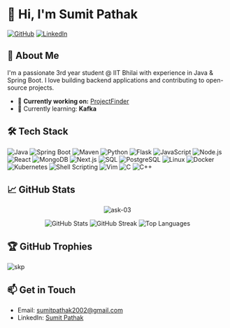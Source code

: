 # 👋 Hi, I'm Sumit Pathak

[![GitHub](https://img.shields.io/github/followers/sk-pathak?label=Follow&style=social)](https://github.com/sk-pathak) [![LinkedIn](https://img.shields.io/badge/LinkedIn-SumitPathak-blue?style=flat&logo=linkedin)](https://linkedin.com/in/sumit-pathak-bb0a5314b/)

## 🚀 About Me

I'm a passionate 3rd year student @ IIT Bhilai with experience in Java & Spring Boot. I love building backend applications and contributing to open-source projects.

- 🔭 **Currently working on:** [ProjectFinder](https://github.com/sk-pathak/project-management-backend)
- 🌱 Currently learning: **Kafka**

## 🛠️ Tech Stack

![Java](https://img.shields.io/badge/Java-007396?style=flat&logo=java&logoColor=white)
![Spring Boot](https://img.shields.io/badge/Spring%20Boot-6DB33F?style=flat&logo=spring-boot&logoColor=white)
![Maven](https://img.shields.io/badge/Maven-C71A36?style=flat&logo=apache-maven&logoColor=white)
![Python](https://img.shields.io/badge/Python-3776AB?style=flat&logo=python&logoColor=white) 
![Flask](https://img.shields.io/badge/Flask-000000?style=flat&logo=flask&logoColor=white)
![JavaScript](https://img.shields.io/badge/JavaScript-F7DF1E?style=flat&logo=javascript&logoColor=black)
![Node.js](https://img.shields.io/badge/Node.js-339933?style=flat&logo=nodedotjs&logoColor=white)
![React](https://img.shields.io/badge/React-61DAFB?style=flat&logo=react&logoColor=black)
![MongoDB](https://img.shields.io/badge/MongoDB-47A248?style=flat&logo=mongodb&logoColor=white)
![Next.js](https://img.shields.io/badge/Next.js-000000?style=flat&logo=nextdotjs&logoColor=white)
![SQL](https://img.shields.io/badge/SQL-4479A1?style=flat&logo=postgresql&logoColor=white)
![PostgreSQL](https://img.shields.io/badge/PostgreSQL-336791?style=flat&logo=postgresql&logoColor=white)
![Linux](https://img.shields.io/badge/Linux-FCC624?style=flat&logo=linux&logoColor=black)
![Docker](https://img.shields.io/badge/Docker-2496ED?style=flat&logo=docker&logoColor=white)
![Kubernetes](https://img.shields.io/badge/Kubernetes-326CE5?style=flat&logo=kubernetes&logoColor=white)
![Shell Scripting](https://img.shields.io/badge/Shell_Scripting-4EAA25?style=flat&logo=gnu-bash&logoColor=white)
![Vim](https://img.shields.io/badge/Vim-019733?style=flat&logo=vim&logoColor=white)
![C](https://img.shields.io/badge/C-A8B9CC?style=flat&logo=c&logoColor=black)
![C++](https://img.shields.io/badge/C++-00599C?style=flat&logo=c%2B%2B&logoColor=white)

## 📈 GitHub Stats
<p align="center"> <img src="https://komarev.com/ghpvc/?username=sk-pathak&label=Profile%20views&color=blue&abbreviated=true&style=for-the-badge" alt="ask-03" /> </p>

<p align="center">
  <img src="https://github-readme-stats.vercel.app/api?username=sk-pathak&show_icons=true&theme=radical" alt="GitHub Stats" />
  <img src="https://github-readme-streak-stats.herokuapp.com/?user=sk-pathak&theme=radical" alt="GitHub Streak" />
  <img src="https://github-readme-stats.vercel.app/api/top-langs/?username=sk-pathak&layout=compact&theme=radical" alt="Top Languages" />
</p>

## 🏆 GitHub Trophies
<img align="center" src="https://github-profile-trophy.vercel.app/?username=sk-pathak&theme=gitdimmed&no-frame=false&no-bg=false&margin-w=5" alt="skp" />

<!-- ## 🧑‍💻 Projects

- **[Project Name 1](https://github.com/sk-pathak/):** Brief description of what this project does.
- **[Project Name 2](https://github.com/sk-pathak/):** Brief description of what this project does.
-->

## 📫 Get in Touch

- Email: [sumitpathak2002@gmail.com](mailto:sumitpathak2002@gmail.com)
- LinkedIn: [Sumit Pathak](https://linkedin.com/in/sumit-pathak-bb0a5314b/)
